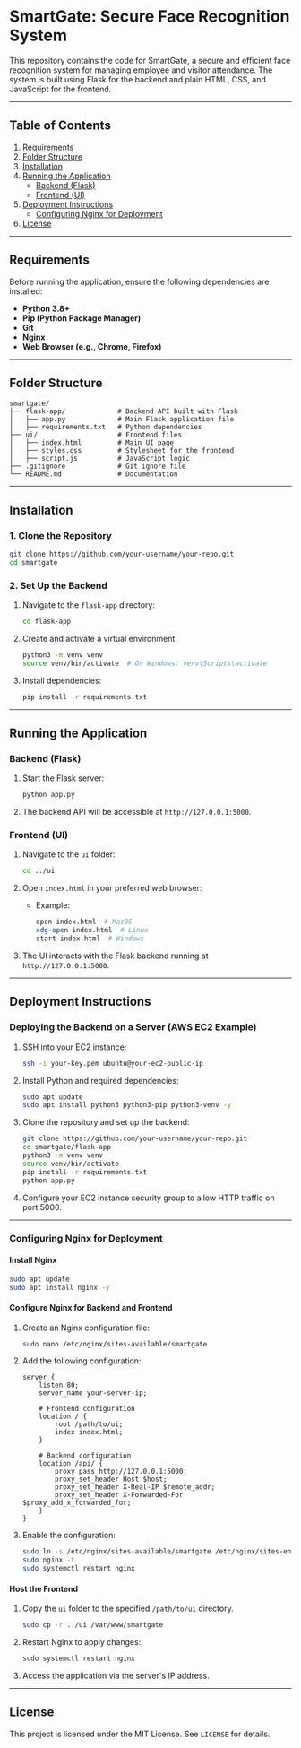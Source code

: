 
# SmartGate: Secure Face Recognition System

This repository contains the code for SmartGate, a secure and efficient face recognition system for managing employee and visitor attendance. The system is built using Flask for the backend and plain HTML, CSS, and JavaScript for the frontend.

---

## Table of Contents

1. [Requirements](#requirements)
2. [Folder Structure](#folder-structure)
3. [Installation](#installation)
4. [Running the Application](#running-the-application)
   - [Backend (Flask)](#backend-flask)
   - [Frontend (UI)](#frontend-ui)
5. [Deployment Instructions](#deployment-instructions)
   - [Configuring Nginx for Deployment](#configuring-nginx-for-deployment)
6. [License](#license)

---

## Requirements

Before running the application, ensure the following dependencies are installed:

- **Python 3.8+**
- **Pip (Python Package Manager)**
- **Git**
- **Nginx**
- **Web Browser (e.g., Chrome, Firefox)**

---

## Folder Structure

```
smartgate/
├── flask-app/             # Backend API built with Flask
│   ├── app.py             # Main Flask application file
│   ├── requirements.txt   # Python dependencies
├── ui/                    # Frontend files
│   ├── index.html         # Main UI page
│   ├── styles.css         # Stylesheet for the frontend
│   ├── script.js          # JavaScript logic
├── .gitignore             # Git ignore file
└── README.md              # Documentation
```

---

## Installation

### 1. Clone the Repository
```bash
git clone https://github.com/your-username/your-repo.git
cd smartgate
```

### 2. Set Up the Backend
1. Navigate to the `flask-app` directory:
   ```bash
   cd flask-app
   ```

2. Create and activate a virtual environment:
   ```bash
   python3 -m venv venv
   source venv/bin/activate  # On Windows: venv\Scripts\activate
   ```

3. Install dependencies:
   ```bash
   pip install -r requirements.txt
   ```

---

## Running the Application

### Backend (Flask)
1. Start the Flask server:
   ```bash
   python app.py
   ```

2. The backend API will be accessible at `http://127.0.0.1:5000`.

### Frontend (UI)
1. Navigate to the `ui` folder:
   ```bash
   cd ../ui
   ```

2. Open `index.html` in your preferred web browser:
   - Example:
     ```bash
     open index.html  # MacOS
     xdg-open index.html  # Linux
     start index.html  # Windows
     ```

3. The UI interacts with the Flask backend running at `http://127.0.0.1:5000`.

---

## Deployment Instructions

### Deploying the Backend on a Server (AWS EC2 Example)
1. SSH into your EC2 instance:
   ```bash
   ssh -i your-key.pem ubuntu@your-ec2-public-ip
   ```

2. Install Python and required dependencies:
   ```bash
   sudo apt update
   sudo apt install python3 python3-pip python3-venv -y
   ```

3. Clone the repository and set up the backend:
   ```bash
   git clone https://github.com/your-username/your-repo.git
   cd smartgate/flask-app
   python3 -m venv venv
   source venv/bin/activate
   pip install -r requirements.txt
   python app.py
   ```

4. Configure your EC2 instance security group to allow HTTP traffic on port 5000.

---

### Configuring Nginx for Deployment

#### Install Nginx
```bash
sudo apt update
sudo apt install nginx -y
```

#### Configure Nginx for Backend and Frontend
1. Create an Nginx configuration file:
   ```bash
   sudo nano /etc/nginx/sites-available/smartgate
   ```

2. Add the following configuration:
   ```
   server {
       listen 80;
       server_name your-server-ip;

       # Frontend configuration
       location / {
           root /path/to/ui;
           index index.html;
       }

       # Backend configuration
       location /api/ {
           proxy_pass http://127.0.0.1:5000;
           proxy_set_header Host $host;
           proxy_set_header X-Real-IP $remote_addr;
           proxy_set_header X-Forwarded-For $proxy_add_x_forwarded_for;
       }
   }
   ```

3. Enable the configuration:
   ```bash
   sudo ln -s /etc/nginx/sites-available/smartgate /etc/nginx/sites-enabled/
   sudo nginx -t
   sudo systemctl restart nginx
   ```

#### Host the Frontend
1. Copy the `ui` folder to the specified `/path/to/ui` directory.
   ```bash
   sudo cp -r ../ui /var/www/smartgate
   ```

2. Restart Nginx to apply changes:
   ```bash
   sudo systemctl restart nginx
   ```

3. Access the application via the server's IP address.

---

## License

This project is licensed under the MIT License. See `LICENSE` for details.
